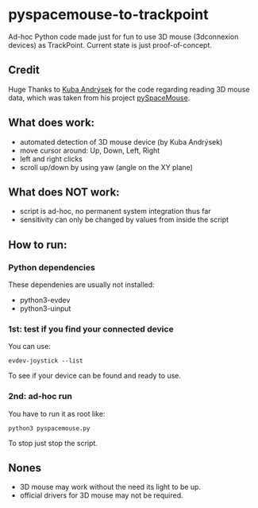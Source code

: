 # pyspacemouse-to-trackpoint

Ad-hoc Python code made just for fun to use 3D mouse (3dconnexion devices) as TrackPoint. Current state is just proof-of-concept.

## Credit

Huge Thanks to [Kuba Andrýsek](https://github.com/JakubAndrysek) for the code regarding reading 3D mouse data, which was taken from his project [pySpaceMouse](https://github.com/JakubAndrysek/pySpaceMouse).

## What does work:

* automated detection of 3D mouse device (by Kuba Andrýsek)
* move cursor around: Up, Down, Left, Right
* left and right clicks
* scroll up/down by using yaw (angle on the XY plane)

## What does NOT work:

* script is ad-hoc, no permanent system integration thus far
* sensitivity can only be changed by values from inside the script

## How to run:

### Python dependencies

These dependenies are usually not installed:
* python3-evdev
* python3-uinput

### 1st: test if you find your connected device

You can use:

```
evdev-joystick --list
```
To see if your device can be found and ready to use.

### 2nd: ad-hoc run

You have to run it as root like:

```
python3 pyspacemouse.py
```

To stop just stop the script.

## Nones

* 3D mouse may work without the need its light to be up.
* official drivers for 3D mouse may not be required.
